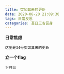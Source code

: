 ```yaml
---
title: 突如其来的更新
date: 2020-06-20 21:09:30
tags: 日常反思
categories: 吾日三省吾身
---
```

**日常焦虑**

    这里是34号突如其来的更新

**立一个flag**

    下月见